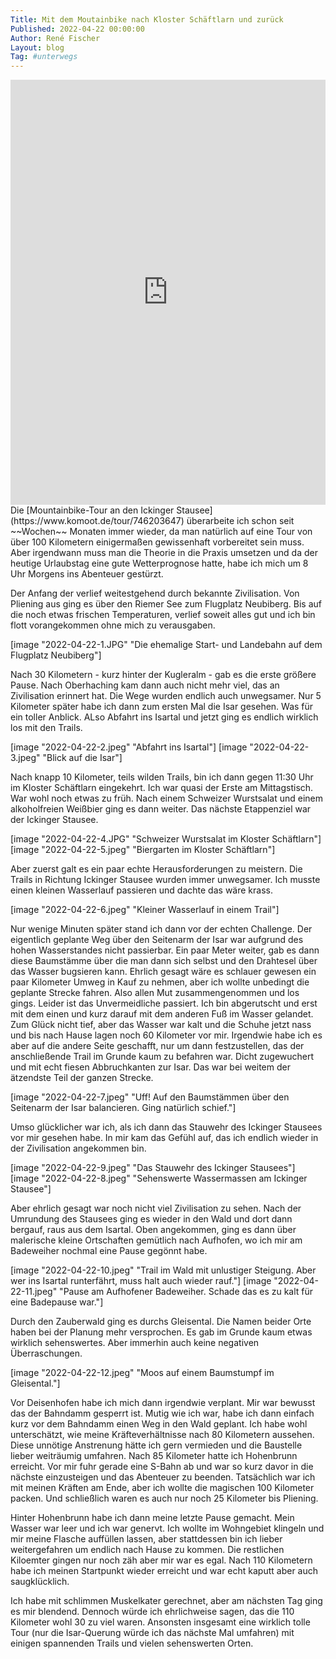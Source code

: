 ```yaml
---
Title: Mit dem Moutainbike nach Kloster Schäftlarn und zurück
Published: 2022-04-22 00:00:00
Author: René Fischer
Layout: blog
Tag: #unterwegs
---
```

<iframe src="https://www.komoot.de/tour/746203647/embed?profile=1" width="100%" height="680" frameborder="0" scrolling="no"></iframe>
Die [Mountainbike-Tour an den Ickinger Stausee](https://www.komoot.de/tour/746203647) überarbeite ich schon seit ~~Wochen~~ Monaten immer wieder, da man natürlich auf eine Tour von über 100 Kilometern einigermaßen gewissenhaft vorbereitet sein muss. Aber irgendwann muss man die Theorie in die Praxis umsetzen und da der heutige Urlaubstag eine gute Wetterprognose hatte, habe ich mich um 8 Uhr Morgens ins Abenteuer gestürzt.

Der Anfang der verlief weitestgehend durch bekannte Zivilisation. Von Pliening aus ging es über den Riemer See zum Flugplatz Neubiberg. Bis auf die noch etwas frischen Temperaturen, verlief soweit alles gut und ich bin flott vorangekommen ohne mich zu verausgaben.

[image "2022-04-22-1.JPG" "Die ehemalige Start- und Landebahn auf dem Flugplatz Neubiberg"]

Nach 30 Kilometern - kurz hinter der Kugleralm - gab es die erste größere Pause. Nach Oberhaching kam dann auch nicht mehr viel, das an Zivilisation erinnert hat. Die Wege wurden endlich auch unwegsamer. Nur 5 Kilometer später habe ich dann zum ersten Mal die Isar gesehen. Was für ein toller Anblick. ALso Abfahrt ins Isartal und jetzt ging es endlich wirklich los mit den Trails.

[image "2022-04-22-2.jpeg" "Abfahrt ins Isartal"]
[image "2022-04-22-3.jpeg" "Blick auf die Isar"]

Nach knapp 10 Kilometer, teils wilden Trails, bin ich dann gegen 11:30 Uhr im Kloster Schäftlarn eingekehrt. Ich war quasi der Erste am Mittagstisch. War wohl noch etwas zu früh. Nach einem Schweizer Wurstsalat und einem alkoholfreien Weißbier ging es dann weiter. Das nächste Etappenziel war der Ickinger Stausee.

[image "2022-04-22-4.JPG" "Schweizer Wurstsalat im Kloster Schäftlarn"]
[image "2022-04-22-5.jpeg" "Biergarten im Kloster Schäftlarn"]

Aber zuerst galt es ein paar echte Herausforderungen zu meistern. Die Trails in Richtung Ickinger Stausee wurden immer unwegsamer. Ich musste einen kleinen Wasserlauf passieren und dachte das wäre krass. 

[image "2022-04-22-6.jpeg" "Kleiner Wasserlauf in einem Trail"]

Nur wenige Minuten später stand ich dann vor der echten Challenge. Der eigentlich geplante Weg über den Seitenarm der Isar war aufgrund des hohen Wasserstandes nicht passierbar. Ein paar Meter weiter, gab es dann diese Baumstämme über die man dann sich selbst und den Drahtesel über das Wasser bugsieren kann. Ehrlich gesagt wäre es schlauer gewesen ein paar Kilometer Umweg in Kauf zu nehmen, aber ich wollte unbedingt die geplante Strecke fahren. Also allen Mut zusammengenommen und los gings. Leider ist das Unvermeidliche passiert. Ich bin abgerutscht und erst mit dem einen und kurz darauf mit dem anderen Fuß im Wasser gelandet. Zum Glück nicht tief, aber das Wasser war kalt und die Schuhe jetzt nass und bis nach Hause lagen noch 60 Kilometer vor mir. Irgendwie habe ich es aber auf die andere Seite geschafft, nur um dann festzustellen, das der anschließende Trail im Grunde kaum zu befahren war. Dicht zugewuchert und mit echt fiesen Abbruchkanten zur Isar. Das war bei weitem der ätzendste Teil der ganzen Strecke.

[image "2022-04-22-7.jpeg" "Uff! Auf den Baumstämmen über den Seitenarm der Isar balancieren. Ging natürlich schief."]

Umso glücklicher war ich, als ich dann das Stauwehr des Ickinger Stausees vor mir gesehen habe. In mir kam das Gefühl auf, das ich endlich wieder in der Zivilisation angekommen bin.

[image "2022-04-22-9.jpeg" "Das Stauwehr des Ickinger Stausees"]
[image "2022-04-22-8.jpeg" "Sehenswerte Wassermassen am Ickinger Stausee"]

Aber ehrlich gesagt war noch nicht viel Zivilisation zu sehen. Nach der Umrundung des Stausees ging es wieder in den Wald und dort dann bergauf, raus aus dem Isartal. Oben angekommen, ging es dann über malerische kleine Ortschaften gemütlich nach Aufhofen, wo ich mir am Badeweiher nochmal eine Pause gegönnt habe.

[image "2022-04-22-10.jpeg" "Trail im Wald mit unlustiger Steigung. Aber wer ins Isartal runterfährt, muss halt auch wieder rauf."]
[image "2022-04-22-11.jpeg" "Pause am Aufhofener Badeweiher. Schade das es zu kalt für eine Badepause war."]

Durch den Zauberwald ging es durchs Gleisental. Die Namen beider Orte haben bei der Planung mehr versprochen. Es gab im Grunde kaum etwas wirklich sehenswertes. Aber immerhin auch keine negativen Überraschungen.

[image "2022-04-22-12.jpeg" "Moos auf einem Baumstumpf im Gleisental."]

Vor Deisenhofen habe ich mich dann irgendwie verplant. Mir war bewusst das der Bahndamm gesperrt ist. Mutig wie ich war, habe ich dann einfach kurz vor dem Bahndamm einen Weg in den Wald geplant. Ich habe wohl unterschätzt, wie meine Kräfteverhältnisse nach 80 Kilometern aussehen. Diese unnötige Anstrenung hätte ich gern vermieden und die Baustelle lieber weiträumig umfahren. Nach 85 Kilometer hatte ich Hohenbrunn erreicht. Vor mir fuhr gerade eine S-Bahn ab und war so kurz davor in die nächste einzusteigen und das Abenteuer zu beenden. Tatsächlich war ich mit meinen Kräften am Ende, aber ich wollte die magischen 100 Kilometer packen. Und schließlich waren es auch nur noch 25 Kilometer bis Pliening.

Hinter Hohenbrunn habe ich dann meine letzte Pause gemacht. Mein Wasser war leer und ich war genervt. Ich wollte im Wohngebiet klingeln und mir meine Flasche auffüllen lassen, aber stattdessen bin ich lieber weitergefahren um endlich nach Hause zu kommen. Die restlichen Kiloemter gingen nur noch zäh aber mir war es egal. Nach 110 Kilometern habe ich meinen Startpunkt wieder erreicht und war echt kaputt aber auch saugklücklich. 

Ich habe mit schlimmen Muskelkater gerechnet, aber am nächsten Tag ging es mir blendend. Dennoch würde ich ehrlichweise sagen, das die 110 Kilometer wohl 30 zu viel waren. Ansonsten insgesamt eine wirklich tolle Tour (nur die Isar-Querung würde ich das nächste Mal umfahren) mit einigen spannenden Trails und vielen sehenswerten Orten.